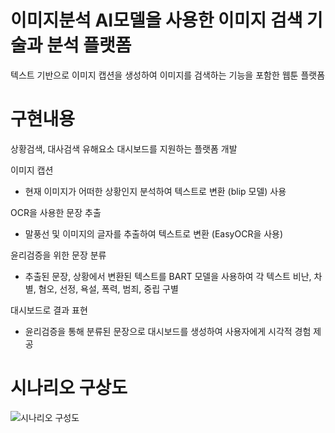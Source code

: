 # 이미지분석 AI모델을 사용한 이미지 검색 기술과 분석 플랫폼
텍스트 기반으로 이미지 캡션을 생성하여 이미지를 검색하는 기능을 포함한 웹툰 플랫폼

# 구현내용
상황검색, 대사검색 유해요소 대시보드를 지원하는 플랫폼 개발

이미지 캡션
  - 현재 이미지가 어떠한 상황인지 분석하여 텍스트로 변환 (blip 모델) 사용

OCR을 사용한 문장 추출
  - 말풍선 및 이미지의 글자를 추출하여 텍스트로 변환 (EasyOCR을 사용)

윤리검증을 위한 문장 분류
  - 추출된 문장, 상황에서 변환된 텍스트를 BART 모델을 사용하여 각 텍스트 비난, 차별, 혐오, 선정, 욕설, 폭력, 범죄, 중립 구별

대시보드로 결과 표현
  - 윤리검증을 통해 분류된 문장으로 대시보드를 생성하여 사용자에게 시각적 경험 제공


# 시나리오 구상도
![시나리오 구성도](https://github.com/InMerchant/Scene-Search/assets/106319540/f136d003-901c-41d5-88f5-9fc269d4360f)
